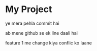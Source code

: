 ﻿# My Project


ye mera pehla commit hai

ab mene github se ek line daali hai

feature 1 me change kiya conflic ko laane
